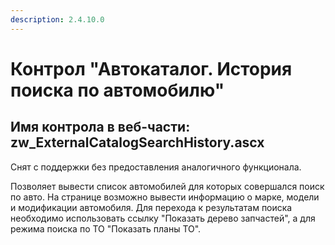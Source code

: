 ```yaml
---
description: 2.4.10.0
---
```


# Контрол "Автокаталог. История поиска по автомобилю"

## Имя контрола в веб-части: zw\_ExternalCatalogSearchHistory.ascx

Снят с поддержки без предоставления аналогичного функционала.

Позволяет вывести список автомобилей для которых совершался поиск по авто. На странице возможно вывести информацию о марке, модели и модификации автомобиля. Для перехода к результатам поиска необходимо использовать ссылку "Показать дерево запчастей", а для режима поиска по ТО "Показать планы ТО".

